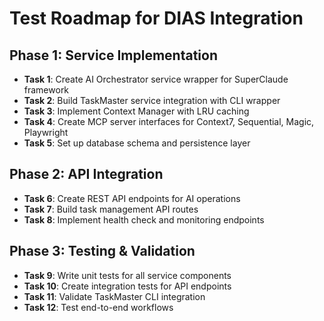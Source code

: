 # Test Roadmap for DIAS Integration

## Phase 1: Service Implementation
- **Task 1**: Create AI Orchestrator service wrapper for SuperClaude framework
- **Task 2**: Build TaskMaster service integration with CLI wrapper
- **Task 3**: Implement Context Manager with LRU caching
- **Task 4**: Create MCP server interfaces for Context7, Sequential, Magic, Playwright
- **Task 5**: Set up database schema and persistence layer

## Phase 2: API Integration  
- **Task 6**: Create REST API endpoints for AI operations
- **Task 7**: Build task management API routes
- **Task 8**: Implement health check and monitoring endpoints

## Phase 3: Testing & Validation
- **Task 9**: Write unit tests for all service components
- **Task 10**: Create integration tests for API endpoints
- **Task 11**: Validate TaskMaster CLI integration
- **Task 12**: Test end-to-end workflows